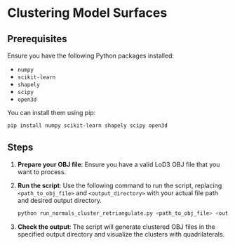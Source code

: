 # Clustering Model Surfaces

## Prerequisites

Ensure you have the following Python packages installed:
- `numpy`
- `scikit-learn`
- `shapely`
- `scipy`
- `open3d`

You can install them using pip:
```bash
pip install numpy scikit-learn shapely scipy open3d
```

## Steps

1. **Prepare your OBJ file**: Ensure you have a valid LoD3 OBJ file that you want to process.

2. **Run the script**: Use the following command to run the script, replacing `<path_to_obj_file>` and `<output_directory>` with your actual file path and desired output directory.
    ```bash
    python run_normals_cluster_retriangulate.py <path_to_obj_file> <output_directory>
    ```

3. **Check the output**: The script will generate clustered OBJ files in the specified output directory and visualize the clusters with quadrilaterals.